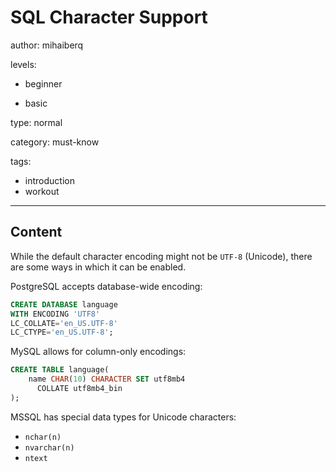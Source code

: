 # SQL Character Support
author: mihaiberq

levels:

  - beginner

  - basic

type: normal

category: must-know

tags:
  - introduction
  - workout

---
## Content

While the default character encoding might not be `UTF-8` (Unicode), there are some ways in which it can be enabled.

PostgreSQL accepts database-wide encoding:
```SQL
CREATE DATABASE language
WITH ENCODING 'UTF8'
LC_COLLATE='en_US.UTF-8'
LC_CTYPE='en_US.UTF-8';
```
MySQL allows for column-only encodings:
```SQL
CREATE TABLE language(
    name CHAR(10) CHARACTER SET utf8mb4
      COLLATE utf8mb4_bin
);
```
MSSQL has special data types for Unicode characters:
- `nchar(n)`
- `nvarchar(n)`
- `ntext`
